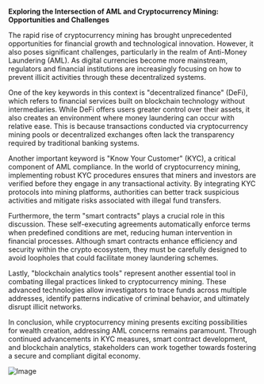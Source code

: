 **Exploring the Intersection of AML and Cryptocurrency Mining: Opportunities and Challenges**

The rapid rise of cryptocurrency mining has brought unprecedented opportunities for financial growth and technological innovation. However, it also poses significant challenges, particularly in the realm of Anti-Money Laundering (AML). As digital currencies become more mainstream, regulators and financial institutions are increasingly focusing on how to prevent illicit activities through these decentralized systems.

One of the key keywords in this context is "decentralized finance" (DeFi), which refers to financial services built on blockchain technology without intermediaries. While DeFi offers users greater control over their assets, it also creates an environment where money laundering can occur with relative ease. This is because transactions conducted via cryptocurrency mining pools or decentralized exchanges often lack the transparency required by traditional banking systems.

Another important keyword is "Know Your Customer" (KYC), a critical component of AML compliance. In the world of cryptocurrency mining, implementing robust KYC procedures ensures that miners and investors are verified before they engage in any transactional activity. By integrating KYC protocols into mining platforms, authorities can better track suspicious activities and mitigate risks associated with illegal fund transfers.

Furthermore, the term "smart contracts" plays a crucial role in this discussion. These self-executing agreements automatically enforce terms when predefined conditions are met, reducing human intervention in financial processes. Although smart contracts enhance efficiency and security within the crypto ecosystem, they must be carefully designed to avoid loopholes that could facilitate money laundering schemes.

Lastly, "blockchain analytics tools" represent another essential tool in combating illegal practices linked to cryptocurrency mining. These advanced technologies allow investigators to trace funds across multiple addresses, identify patterns indicative of criminal behavior, and ultimately disrupt illicit networks.

In conclusion, while cryptocurrency mining presents exciting possibilities for wealth creation, addressing AML concerns remains paramount. Through continued advancements in KYC measures, smart contract development, and blockchain analytics, stakeholders can work together towards fostering a secure and compliant digital economy.

![Image](https://github.com/user-attachments/assets/31692037-0104-4703-abd1-696b6a7dd41b)